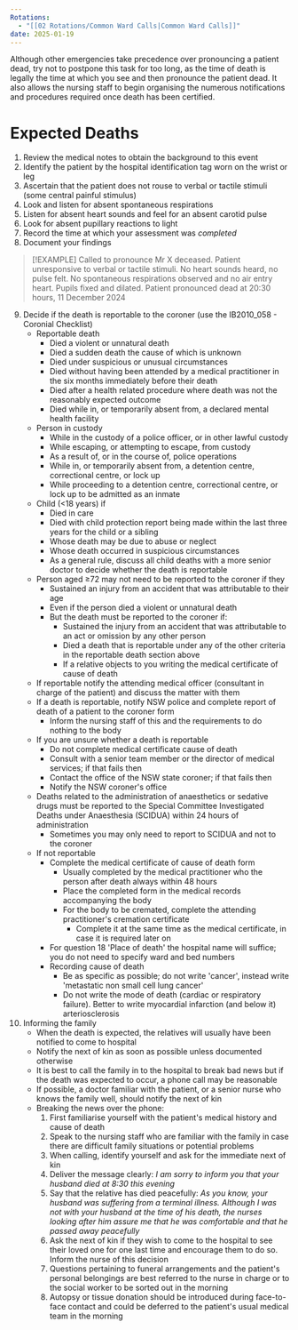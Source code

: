 ```yaml
---
Rotations:
  - "[[02 Rotations/Common Ward Calls|Common Ward Calls]]"
date: 2025-01-19
---
```

Although other emergencies take precedence over pronouncing a patient dead, try not to postpone this task for too long, as the time of death is legally the time at which you see and then pronounce the patient dead. It also allows the nursing staff to begin organising the numerous notifications and procedures required once death has been certified.
# Expected Deaths
1. Review the medical notes to obtain the background to this event
2. Identify the patient by the hospital identification tag worn on the wrist or leg
3. Ascertain that the patient does not rouse to verbal or tactile stimuli (some central painful stimulus)
4. Look and listen for absent spontaneous respirations
5. Listen for absent heart sounds and feel for an absent carotid pulse
6. Look for absent pupillary reactions to light
7. Record the time at which your assessment was *completed*
8. Document your findings

> [!EXAMPLE] 
> Called to pronounce Mr X deceased. Patient unresponsive to verbal or tactile stimuli. No heart sounds heard, no pulse felt. No spontaneous respirations observed and no air entry heart. Pupils fixed and dilated. Patient pronounced dead at 20:30 hours, 11 December 2024

9. Decide if the death is reportable to the coroner (use the IB2010_058 - Coronial Checklist)
	- Reportable death
		- Died a violent or unnatural death
		- Died a sudden death the cause of which is unknown
		- Died under suspicious or unusual circumstances
		- Died without having been attended by a medical practitioner in the six months immediately before their death
		- Died after a health related procedure where death was not the reasonably expected outcome
		- Died while in, or temporarily absent from, a declared mental health facility
	- Person in custody
		- While in the custody of a police officer, or in other lawful custody
		- While escaping, or attempting to escape, from custody
		- As a result of, or in the course of, police operations
		- While in, or temporarily absent from, a detention centre, correctional centre, or lock up
		- While proceeding to a detention centre, correctional centre, or lock up to be admitted as an inmate
	- Child (<18 years) if
		- Died in care
		- Died with child protection report being made within the last three years for the child or a sibling
		- Whose death may be due to abuse or neglect
		- Whose death occurred in suspicious circumstances
		- As a general rule, discuss all child deaths with a more senior doctor to decide whether the death is reportable
	- Person aged ≥72 may not need to be reported to the coroner if they
		- Sustained an injury from an accident that was attributable to their age
		- Even if the person died a violent or unnatural death
		- But the death must be reported to the coroner if:
			- Sustained the injury from an accident that was attributable to an act or omission by any other person
			- Died a death that is reportable under any of the other criteria in the reportable death section above
			- If a relative objects to you writing the medical certificate of cause of death 
	- If reportable notify the attending medical officer (consultant in charge of the patient) and discuss the matter with them
	- If a death is reportable, notify NSW police and complete report of death of a patient to the coroner form
		- Inform the nursing staff of this and the requirements to do nothing to the body
	- If you are unsure whether a death is reportable
		- Do not complete medical certificate cause of death
		- Consult with a senior team member or the director of medical services; if that fails then
		- Contact the office of the NSW state coroner; if that fails then
		- Notify the NSW coroner's office
	- Deaths related to the administration of anaesthetics or sedative drugs must be reported to the Special Committee Investigated Deaths under Anaesthesia (SCIDUA) within 24 hours of administration
		- Sometimes you may only need to report to SCIDUA and not to the coroner
	- If not reportable
		- Complete the medical certificate of cause of death form
			- Usually completed by the medical practitioner who the person after death always within 48 hours
			- Place the completed form in the medical records accompanying the body
			- For the body to be cremated, complete the attending practitioner's cremation certificate
				- Complete it at the same time as the medical certificate, in case it is required later on
		- For question 18 'Place of death' the hospital name will suffice; you do not need to specify ward and bed numbers
		- Recording cause of death
			- Be as specific as possible; do not write 'cancer', instead write 'metastatic non small cell lung cancer'
			- Do not write the mode of death (cardiac or respiratory failure). Better to write myocardial infarction (and below it) arteriosclerosis
10. Informing the family
	- When the death is expected, the relatives will usually have been notified to come to hospital
	- Notify the next of kin as soon as possible unless documented otherwise
	- It is best to call the family in to the hospital to break bad news but if the death was expected to occur, a phone call may be reasonable
	- If possible, a doctor familiar with the patient, or a senior nurse who knows the family well, should notify the next of kin
	- Breaking the news over the phone:
		1. First familiarise yourself with the patient's medical history and cause of death
		2. Speak to the nursing staff who are familiar with the family in case there are difficult family situations or potential problems
		3. When calling, identify yourself and ask for the immediate next of kin
		4. Deliver the message clearly: *I am sorry to inform you that your husband died at 8:30 this evening*
		5. Say that the relative has died peacefully: *As you know, your husband was suffering from a terminal illness. Although I was not with your husband at the time of his death, the nurses looking after him assure me that he was comfortable and that he passed away peacefully*
		6. Ask the next of kin if they wish to come to the hospital to see their loved one for one last time and encourage them to do so. Inform the nurse of this decision
		7. Questions pertaining to funeral arrangements and the patient's personal belongings are best referred to the nurse in charge or to the social worker to be sorted out in the morning
		8. Autopsy or tissue donation should be introduced during face-to-face contact and could be deferred to the patient's usual medical team in the morning
